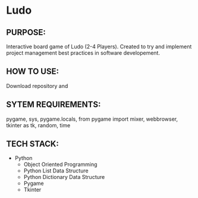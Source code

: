 # Ludo

## PURPOSE:
Interactive board game of Ludo (2-4 Players). Created to try and implement project management best practices in software developement.

## HOW TO USE: 
Download repository and 

## SYTEM REQUIREMENTS: 
pygame, sys, pygame.locals, from pygame import mixer, webbrowser, tkinter as tk, random, time

## TECH STACK: 
- Python
  - Object Oriented Programming 
  - Python List Data Structure
  - Python Dictionary Data Structure
  - Pygame
  - Tkinter
